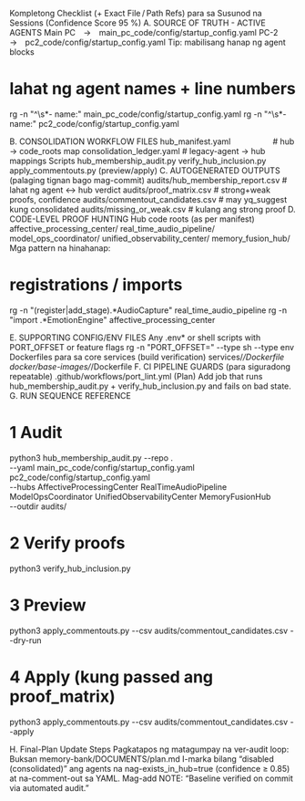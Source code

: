 Kompletong Checklist (+ Exact File / Path Refs) para sa Susunod na Sessions
(Confidence Score 95 %)
A. SOURCE OF TRUTH - ACTIVE AGENTS
Main PC → main_pc_code/config/startup_config.yaml
PC-2   → pc2_code/config/startup_config.yaml
Tip: mabilisang hanap ng agent blocks

# lahat ng agent names + line numbers
rg -n "^\s*- name:" main_pc_code/config/startup_config.yaml
rg -n "^\s*- name:" pc2_code/config/startup_config.yaml

B. CONSOLIDATION WORKFLOW FILES
hub_manifest.yaml      # hub → code_roots map
consolidation_ledger.yaml # legacy-agent → hub mappings
Scripts
hub_membership_audit.py
verify_hub_inclusion.py
apply_commentouts.py (preview/apply)
C. AUTOGENERATED OUTPUTS (palaging tignan bago mag-commit)
audits/hub_membership_report.csv # lahat ng agent ↔ hub verdict
audits/proof_matrix.csv # strong+weak proofs, confidence
audits/commentout_candidates.csv # may yq_suggest kung consolidated
audits/missing_or_weak.csv # kulang ang strong proof
D. CODE-LEVEL PROOF HUNTING
Hub code roots (as per manifest)
affective_processing_center/
real_time_audio_pipeline/
model_ops_coordinator/
unified_observability_center/
memory_fusion_hub/
Mga pattern na hinahanap:

   # registrations / imports
   rg -n "(register|add_stage).*AudioCapture" real_time_audio_pipeline
   rg -n "import .*EmotionEngine" affective_processing_center

E. SUPPORTING CONFIG/ENV FILES
Any .env* or shell scripts with PORT_OFFSET or feature flags
rg -n "PORT_OFFSET=" --type sh --type env
Dockerfiles para sa core services (build verification)
services/*/Dockerfile
docker/base-images/*/Dockerfile
F. CI PIPELINE GUARDS (para siguradong repeatable)
.github/workflows/port_lint.yml
(Plan) Add job that runs hub_membership_audit.py + verify_hub_inclusion.py and fails on bad state.
G. RUN SEQUENCE REFERENCE

# 1 Audit
python3 hub_membership_audit.py --repo . \
  --yaml main_pc_code/config/startup_config.yaml pc2_code/config/startup_config.yaml \
  --hubs AffectiveProcessingCenter RealTimeAudioPipeline ModelOpsCoordinator UnifiedObservabilityCenter MemoryFusionHub \
  --outdir audits/

# 2 Verify proofs
python3 verify_hub_inclusion.py

# 3 Preview
python3 apply_commentouts.py --csv audits/commentout_candidates.csv --dry-run

# 4 Apply (kung passed ang proof_matrix)
python3 apply_commentouts.py --csv audits/commentout_candidates.csv --apply

H. Final-Plan Update Steps
Pagkatapos ng matagumpay na ver-audit loop:
Buksan memory-bank/DOCUMENTS/plan.md
I-marka bilang “disabled (consolidated)” ang agents na nag-exists_in_hub=true (confidence ≥ 0.85) at na-comment-out sa YAML.
Mag-add NOTE: “Baseline verified on commit <sha> via automated audit.”